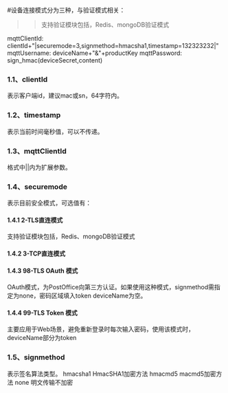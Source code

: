 #设备连接模式分为三种，与验证模式相关：
>> 支持验证模块包括，Redis、mongoDB验证模式

mqttClientId: clientId+"|securemode=3,signmethod=hmacsha1,timestamp=132323232|"
mqttUsername: deviceName+"&"+productKey
mqttPassword: sign_hmac(deviceSecret,content)

### 1.1、clientId
表示客户端id，建议mac或sn，64字符内。

### 1.2、timestamp
表示当前时间毫秒值，可以不传递。

### 1.3、mqttClientId
格式中||内为扩展参数。

### 1.4、securemode
表示目前安全模式，可选值有：

#### 1.4.1  2-TLS直连模式
支持验证模块包括，Redis、mongoDB验证模式
#### 1.4.2  3-TCP直连模式

#### 1.4.3  98-TLS OAuth 模式
OAuth模式，为PostOffice向第三方认证。如果使用这种模式，signmethod需指定为none，密码区域填入token
deviceName为空。

#### 1.4.4  99-TLS Token 模式
主要应用于Web场景，避免重新登录时每次输入密码，使用该模式时，deviceName部分为token

### 1.5、signmethod
表示签名算法类型。
hmacsha1    HmacSHA1加密方法
hmacmd5     macmd5加密方法
none        明文传输不加密
